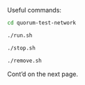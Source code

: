 Useful commands:

```bash
cd quorum-test-network

./run.sh

./stop.sh

./remove.sh

```
Cont’d on the next page.